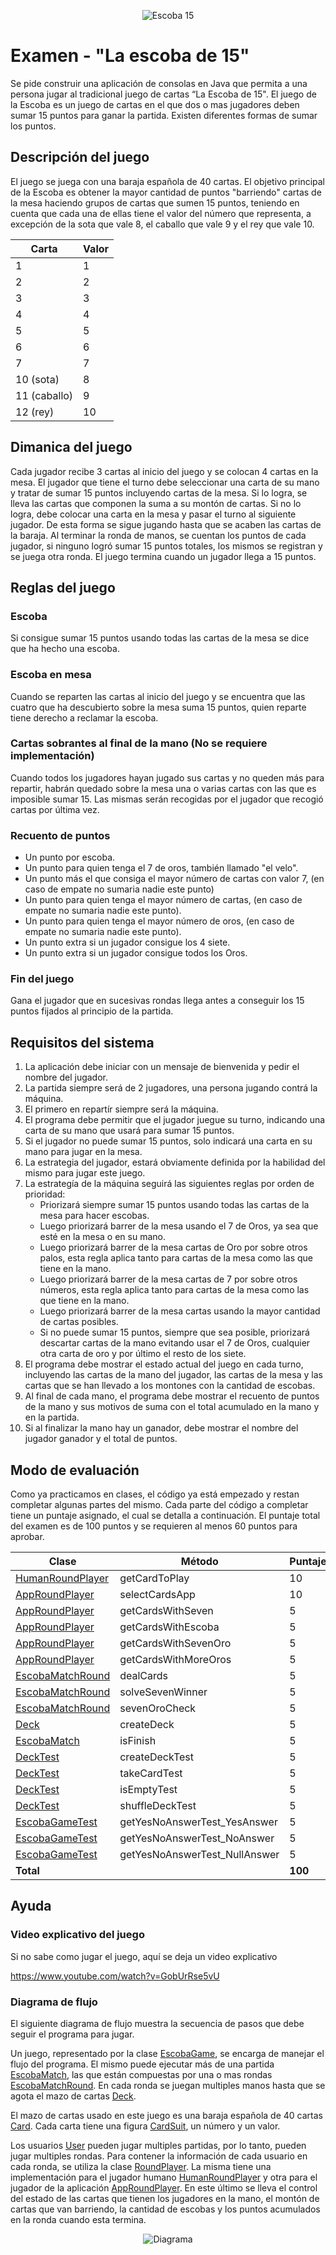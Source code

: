 <p align="center">
  <img src="./docs/_images/img.png" alt="Escoba 15"/>
</p>

# Examen - "La escoba de 15"

Se pide construir una aplicación de consolas en Java que permita a una persona 
jugar al tradicional juego de cartas “La Escoba de 15". El juego de la Escoba
es un juego de cartas en el que dos o mas jugadores deben sumar 15 puntos para 
ganar la partida. Existen diferentes formas de sumar los puntos.

## Descripción del juego

El juego se juega con una baraja española de 40 cartas.
El objetivo principal de la Escoba es obtener la mayor cantidad de puntos 
"barriendo" cartas de la mesa haciendo grupos de cartas que sumen 
15 puntos, teniendo en cuenta que cada una de ellas tiene el valor del número 
que representa, a excepción de la sota que vale 8, el caballo que vale 9 y el 
rey que vale 10.

| Carta        | Valor |
|--------------|-------|
| 1            | 1     |
| 2            | 2     |
| 3            | 3     |
| 4            | 4     |
| 5            | 5     |
| 6            | 6     |
| 7            | 7     |
| 10 (sota)    | 8     |
| 11 (caballo) | 9     |
| 12 (rey)     | 10    |

## Dimanica del juego

Cada jugador recibe 3 cartas al inicio del juego y se colocan 4 cartas en la mesa. 
El jugador que tiene el turno debe seleccionar una carta de su mano y tratar de
sumar 15 puntos incluyendo cartas de la mesa. Si lo logra, se lleva las cartas que componen la suma
a su montón de cartas. Si no lo logra, debe colocar una carta en la mesa y pasar el turno 
al siguiente jugador. De esta forma se sigue jugando hasta que se acaben las cartas de la baraja.
Al terminar la ronda de manos, se cuentan los puntos de cada jugador, si ninguno logró sumar 15 puntos totales,
los mismos se registran y se juega otra ronda. El juego termina cuando un jugador llega a 15 puntos.

## Reglas del juego

### Escoba

Si consigue sumar 15 puntos usando todas las cartas de la mesa se dice que ha hecho una escoba.

### Escoba en mesa

Cuando se reparten las cartas al inicio del juego y se encuentra que las cuatro que ha descubierto sobre 
la mesa suma 15 puntos, quien reparte tiene derecho a reclamar la escoba.

### Cartas sobrantes al final de la mano (No se requiere implementación)

Cuando todos los jugadores hayan jugado sus cartas y no queden más para repartir, 
habrán quedado sobre la mesa una o varias cartas con las que es imposible sumar 15. 
Las mismas serán recogidas por el jugador que recogió cartas por última vez.

### Recuento de puntos

* Un punto por escoba.
* Un punto para quien tenga el 7 de oros, también llamado "el velo".
* Un punto más el que consiga el mayor número de cartas con valor 7, (en caso de empate no sumaria nadie este punto)
* Un punto para quien tenga el mayor número de cartas, (en caso de empate no sumaria nadie este punto).
* Un punto para quien tenga el mayor número de oros, (en caso de empate no sumaria nadie este punto).
* Un punto extra si un jugador consigue los 4 siete.
* Un punto extra si un jugador consigue todos los Oros.

### Fin del juego

Gana el jugador que en sucesivas rondas llega antes a conseguir los 15 puntos fijados al principio de la partida.

## Requisitos del sistema

1. La aplicación debe iniciar con un mensaje de bienvenida y pedir el nombre del jugador.
2. La partida siempre será de 2 jugadores, una persona jugando contrá la máquina.
3. El primero en repartír siempre será la máquina.
4. El programa debe permitir que el jugador juegue su turno, indicando una carta de su mano 
que usará para sumar 15 puntos.
5. Si el jugador no puede sumar 15 puntos, solo indicará una carta en su mano para jugar en la mesa.
6. La estrategia del jugador, estará obviamente definida por la habilidad del mismo para jugar este juego.
7. La estrategía de la máquina seguirá las siguientes reglas por orden de prioridad:
   * Priorizará siempre sumar 15 puntos usando todas las cartas de la mesa para hacer escobas.
   * Luego priorizará barrer de la mesa usando el 7 de Oros, ya sea que esté en la mesa o en su mano.
   * Luego priorizará barrer de la mesa cartas de Oro por sobre otros palos, 
     esta regla aplica tanto para cartas de la mesa como las que tiene en la mano.
   * Luego priorizará barrer de la mesa cartas de 7 por sobre otros números,
     esta regla aplica tanto para cartas de la mesa como las que tiene en la mano.
   * Luego priorizará barrer de la mesa cartas usando la mayor cantidad de cartas posibles.
   * Si no puede sumar 15 puntos, siempre que sea posible, priorizará descartar cartas de la mano 
     evitando usar el 7 de Oros, cualquier otra carta de oro y por último el resto de los siete.
8. El programa debe mostrar el estado actual del juego en cada turno, incluyendo las cartas de la mano 
   del jugador, las cartas de la mesa y las cartas que se han llevado a los montones con la cantidad de escobas.
9. Al final de cada mano, el programa debe mostrar el recuento de puntos de la mano y sus motivos 
   de suma con el total acumulado en la mano y en la partida.
10. Si al finalizar la mano hay un ganador, debe mostrar el nombre del jugador ganador y el total de puntos.

## Modo de evaluación

Como ya practicamos en clases, el código ya está empezado y restan completar algunas partes del mismo.
Cada parte del código a completar tiene un puntaje asignado, el cual se detalla a continuación.
El puntaje total del examen es de 100 puntos y se requieren al menos 60 puntos para aprobar.

| Clase | Método | Puntaje  |
|-------|--------|----------|
| [HumanRoundPlayer](./src/main/java/ar/edu/utn/frc/tup/lciii/round/HumanRoundPlayer.java) | getCardToPlay | 10       |
| [AppRoundPlayer](./src/main/java/ar/edu/utn/frc/tup/lciii/round/AppRoundPlayer.java) | selectCardsApp | 10       |
| [AppRoundPlayer](./src/main/java/ar/edu/utn/frc/tup/lciii/round/AppRoundPlayer.java) | getCardsWithSeven | 5        |
| [AppRoundPlayer](./src/main/java/ar/edu/utn/frc/tup/lciii/round/AppRoundPlayer.java) | getCardsWithEscoba | 5        |
| [AppRoundPlayer](./src/main/java/ar/edu/utn/frc/tup/lciii/round/AppRoundPlayer.java) | getCardsWithSevenOro | 5        |
| [AppRoundPlayer](./src/main/java/ar/edu/utn/frc/tup/lciii/round/AppRoundPlayer.java) | getCardsWithMoreOros | 5        |
| [EscobaMatchRound](./src/main/java/ar/edu/utn/frc/tup/lciii/round/EscobaMatchRound.java) | dealCards | 5        |
| [EscobaMatchRound](./src/main/java/ar/edu/utn/frc/tup/lciii/round/EscobaMatchRound.java) | solveSevenWinner | 5        |
| [EscobaMatchRound](./src/main/java/ar/edu/utn/frc/tup/lciii/round/EscobaMatchRound.java) | sevenOroCheck | 5        |
| [Deck](./src/main/java/ar/edu/utn/frc/tup/lciii/Deck.java) | createDeck | 5        |
| [EscobaMatch](./src/main/java/ar/edu/utn/frc/tup/lciii/EscobaMatch.java) | isFinish | 5        |
| [DeckTest](./src/test/java/ar/edu/utn/frc/tup/lciii/DeckTest.java) | createDeckTest | 5        |
| [DeckTest](./src/test/java/ar/edu/utn/frc/tup/lciii/DeckTest.java) | takeCardTest | 5        |
| [DeckTest](./src/test/java/ar/edu/utn/frc/tup/lciii/DeckTest.java) | isEmptyTest | 5        |
| [DeckTest](./src/test/java/ar/edu/utn/frc/tup/lciii/DeckTest.java) | shuffleDeckTest | 5        |
| [EscobaGameTest](./src/test/java/ar/edu/utn/frc/tup/lciii/EscobaGameTest.java) | getYesNoAnswerTest_YesAnswer | 5        |
| [EscobaGameTest](./src/test/java/ar/edu/utn/frc/tup/lciii/EscobaGameTest.java) | getYesNoAnswerTest_NoAnswer | 5        |
| [EscobaGameTest](./src/test/java/ar/edu/utn/frc/tup/lciii/EscobaGameTest.java) | getYesNoAnswerTest_NullAnswer | 5        |
| **Total** | | **100**  |


## Ayuda

### Video explicativo del juego

Si no sabe como jugar el juego, aquí se deja un video explicativo

https://www.youtube.com/watch?v=GobUrRse5vU

### Diagrama de flujo

El siguiente diagrama de flujo muestra la secuencia de pasos que debe seguir el programa para jugar.

Un juego, representado por la clase [EscobaGame](./src/main/java/ar/edu/utn/frc/tup/lciii/EscobaGame.java), 
se encarga de manejar el flujo del programa. El mismo puede ejecutar más de una 
partida [EscobaMatch](./src/main/java/ar/edu/utn/frc/tup/lciii/EscobaMatch.java), las que están compuestas
por una o mas rondas [EscobaMatchRound](./src/main/java/ar/edu/utn/frc/tup/lciii/round/EscobaMatchRound.java).
En cada ronda se juegan multiples manos hasta que se agota el mazo de cartas 
[Deck](./src/main/java/ar/edu/utn/frc/tup/lciii/Deck.java). 

El mazo de cartas usado en este juego es una baraja española de 40 
cartas [Card](./src/main/java/ar/edu/utn/frc/tup/lciii/Card.java). Cada carta tiene una 
figura [CardSuit](./src/main/java/ar/edu/utn/frc/tup/lciii/CardSuit.java), un número y un valor.

Los usuarios [User](./src/main/java/ar/edu/utn/frc/tup/lciii/User.java) pueden jugar multiples partidas, 
por lo tanto, pueden jugar multiples rondas. Para contener la información de cada usuario en cada ronda, 
se utiliza la clase [RoundPlayer](./src/main/java/ar/edu/utn/frc/tup/lciii/round/RoundPlayer.java).
La misma tiene una implementación para el jugador humano [HumanRoundPlayer](./src/main/java/ar/edu/utn/frc/tup/lciii/round/HumanRoundPlayer.java)
y otra para el jugador de la aplicación [AppRoundPlayer](./src/main/java/ar/edu/utn/frc/tup/lciii/round/AppRoundPlayer.java).
En este último se lleva el control del estado de las cartas que tienen los jugadores en la mano,
el montón de cartas que van barriendo, la cantidad de escobas y los puntos acumulados en la ronda cuando esta termina.

<p align="center">
  <img src="./docs/_images/img_1.png" alt="Diagrama"/>
</p>
